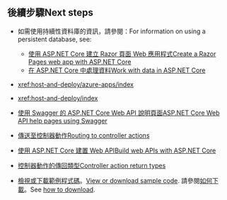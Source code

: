 ## <a name="next-steps"></a><span data-ttu-id="d585b-101">後續步驟</span><span class="sxs-lookup"><span data-stu-id="d585b-101">Next steps</span></span>

* <span data-ttu-id="d585b-102">如需使用持續性資料庫的資訊，請參閱：</span><span class="sxs-lookup"><span data-stu-id="d585b-102">For information on using a persistent database, see:</span></span>

  * [<span data-ttu-id="d585b-103">使用 ASP.NET Core 建立 Razor 頁面 Web 應用程式</span><span class="sxs-lookup"><span data-stu-id="d585b-103">Create a Razor Pages web app with ASP.NET Core</span></span>](xref:tutorials/index)
  * [<span data-ttu-id="d585b-104">在 ASP.NET Core 中處理資料</span><span class="sxs-lookup"><span data-stu-id="d585b-104">Work with data in ASP.NET Core</span></span>](xref:data/index)

* <xref:host-and-deploy/azure-apps/index>
* <xref:host-and-deploy/index>
* [<span data-ttu-id="d585b-105">使用 Swagger 的 ASP.NET Core Web API 說明頁面</span><span class="sxs-lookup"><span data-stu-id="d585b-105">ASP.NET Core Web API help pages using Swagger</span></span>](xref:tutorials/web-api-help-pages-using-swagger)
* [<span data-ttu-id="d585b-106">傳送至控制器動作</span><span class="sxs-lookup"><span data-stu-id="d585b-106">Routing to controller actions</span></span>](xref:mvc/controllers/routing)
* [<span data-ttu-id="d585b-107">使用 ASP.NET Core 建置 Web API</span><span class="sxs-lookup"><span data-stu-id="d585b-107">Build web APIs with ASP.NET Core</span></span>](xref:web-api/index)
* [<span data-ttu-id="d585b-108">控制器動作的傳回類型</span><span class="sxs-lookup"><span data-stu-id="d585b-108">Controller action return types</span></span>](xref:web-api/action-return-types)
* <span data-ttu-id="d585b-109">[檢視或下載範例程式碼](https://github.com/aspnet/Docs/tree/master/aspnetcore/tutorials/first-web-api/samples)。</span><span class="sxs-lookup"><span data-stu-id="d585b-109">[View or download sample code](https://github.com/aspnet/Docs/tree/master/aspnetcore/tutorials/first-web-api/samples).</span></span> <span data-ttu-id="d585b-110">請參閱[如何下載](xref:tutorials/index#how-to-download-a-sample)。</span><span class="sxs-lookup"><span data-stu-id="d585b-110">See [how to download](xref:tutorials/index#how-to-download-a-sample).</span></span>
